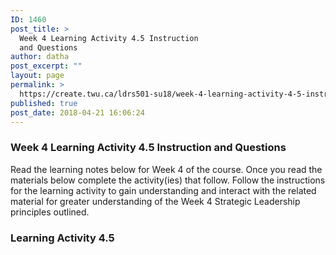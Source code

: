 ```yaml
---
ID: 1460
post_title: >
  Week 4 Learning Activity 4.5 Instruction
  and Questions
author: datha
post_excerpt: ""
layout: page
permalink: >
  https://create.twu.ca/ldrs501-su18/week-4-learning-activity-4-5-instruction-and-questions/
published: true
post_date: 2018-04-21 16:06:24
---
```

<h3>Week 4 Learning Activity 4.5 Instruction and Questions</h3>

Read the learning notes below for Week 4 of the course. Once you read the materials below complete the activity(ies) that follow. Follow the instructions for the learning activity to gain understanding and interact with the related material for greater understanding of the Week 4 Strategic Leadership principles outlined.

<h3>Learning Activity 4.5</h3>

&nbsp;